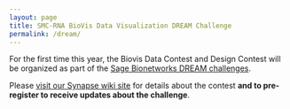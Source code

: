 ```yaml
---
layout: page
title: SMC-RNA BioVis Data Visualization DREAM Challenge
permalink: /dream/
---
```

For the first time this year, the Biovis Data Contest and Design Contest  will be organized as part of the [Sage Bionetworks DREAM challenges](http://dreamchallenges.org/). 

Please [visit our Synapse wiki site](https://www.synapse.org/#!Synapse:syn5725962/wiki/394661) for details about the contest __and to pre-register to receive updates about the challenge__.
